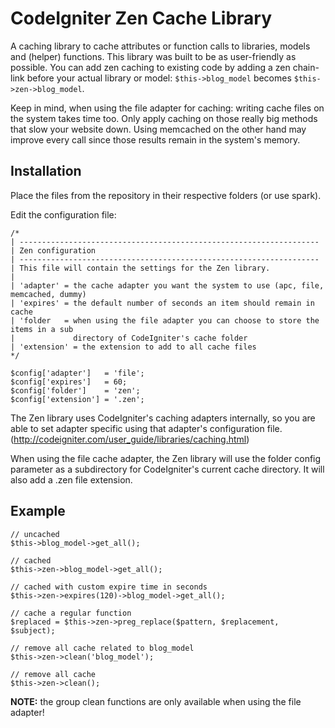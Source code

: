 CodeIgniter Zen Cache Library
=============================

A caching library to cache attributes or function calls to libraries, models and (helper) functions. This library was built to be as user-friendly as possible. You can add zen caching to existing code by adding a zen chain-link before your actual library or model: `$this->blog_model` becomes `$this->zen->blog_model`.

Keep in mind, when using the file adapter for caching: writing cache files on the system takes time too. Only apply caching on those really big methods that slow your website down. Using memcached on the other hand may improve every call since those results remain in the system's memory.

Installation
------------

Place the files from the repository in their respective folders (or use spark).

Edit the configuration file:

	/*
	| -------------------------------------------------------------------
	| Zen configuration
	| -------------------------------------------------------------------
	| This file will contain the settings for the Zen library.
	|
	| 'adapter' = the cache adapter you want the system to use (apc, file, memcached, dummy)
	| 'expires' = the default number of seconds an item should remain in cache
	| 'folder   = when using the file adapter you can choose to store the items in a sub
	|             directory of CodeIgniter's cache folder
	| 'extension' = the extension to add to all cache files
	*/

	$config['adapter']   = 'file';
	$config['expires']   = 60;
	$config['folder']    = 'zen';
	$config['extension'] = '.zen';

The Zen library uses CodeIgniter's caching adapters internally, so you are able to set adapter specific using that adapter's configuration file. (http://codeigniter.com/user_guide/libraries/caching.html)
	
When using the file cache adapter, the Zen library will use the folder config parameter as a subdirectory for CodeIgniter's current cache directory. It will also add a .zen file extension.

Example
-------

	// uncached
	$this->blog_model->get_all();
	
	// cached
	$this->zen->blog_model->get_all();
	
	// cached with custom expire time in seconds
	$this->zen->expires(120)->blog_model->get_all();
	
	// cache a regular function
	$replaced = $this->zen->preg_replace($pattern, $replacement, $subject);
	
	// remove all cache related to blog_model
	$this->zen->clean('blog_model');
	
	// remove all cache
	$this->zen->clean();
	
**NOTE:** the group clean functions are only available when using the file adapter!